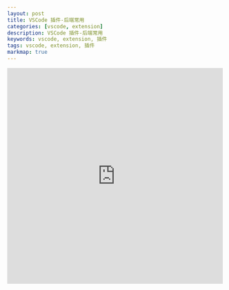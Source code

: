 ```yaml
---
layout: post
title: VSCode 插件-后端常用
categories: [vscode, extension]
description: VSCode 插件-后端常用
keywords: vscode, extension, 插件
tags: vscode, extension, 插件
markmap: true
---
```


<iframe id="embed_dom" name="embed_dom" frameborder="0" style="display:block;width:500px; height:500px;" src="https://www.processon.com/embed/633407fe5653bb1ab0f47038"></iframe>